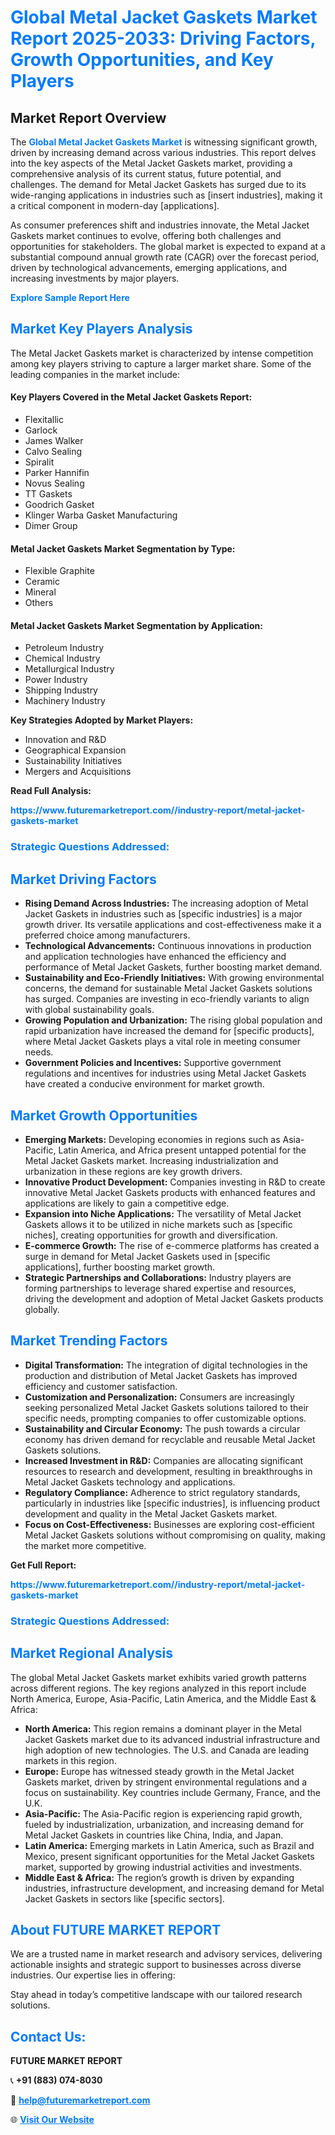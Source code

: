 <h1 style="color: #007BFF;">Global Metal Jacket Gaskets Market Report 2025-2033: Driving Factors, Growth Opportunities, and Key Players</h1>

<section id="overview">
<h2>Market Report Overview</h2>
<p>The <a href="https://www.futuremarketreport.com//industry-report/metal-jacket-gaskets-market" style="color: #007BFF; text-decoration: none;"><strong>Global Metal Jacket Gaskets Market</strong></a> is witnessing significant growth, driven by increasing demand across various industries. This report delves into the key aspects of the Metal Jacket Gaskets market, providing a comprehensive analysis of its current status, future potential, and challenges. The demand for Metal Jacket Gaskets has surged due to its wide-ranging applications in industries such as [insert industries], making it a critical component in modern-day [applications].</p>
<p>As consumer preferences shift and industries innovate, the Metal Jacket Gaskets market continues to evolve, offering both challenges and opportunities for stakeholders. The global market is expected to expand at a substantial compound annual growth rate (CAGR) over the forecast period, driven by technological advancements, emerging applications, and increasing investments by major players.</p>
</section>

<section id="overview">
<p><a href="https://www.futuremarketreport.com//request-sample/reportId=52332" style="color: #007BFF; text-decoration: none;"><strong>Explore Sample Report Here</strong></a></p>
</section>

<section id="key-players">
<h2 style="color: #007BFF;">Market Key Players Analysis</h2>
<p>The Metal Jacket Gaskets market is characterized by intense competition among key players striving to capture a larger market share. Some of the leading companies in the market include:</p>
<h4>Key Players Covered in the Metal Jacket Gaskets Report:</h4>
<ul><li>Flexitallic</li><li>Garlock</li><li>James Walker</li><li>Calvo Sealing</li><li>Spiralit</li><li>Parker Hannifin</li><li>Novus Sealing</li><li>TT Gaskets</li><li>Goodrich Gasket</li><li>Klinger Warba Gasket Manufacturing</li><li>Dimer Group</li></ul>
<h4>Metal Jacket Gaskets Market Segmentation by Type:</h4>
<ul><li>Flexible Graphite</li><li>Ceramic</li><li>Mineral</li><li>Others</li></ul>

<h4>Metal Jacket Gaskets Market Segmentation by Application:</h4>
<ul><li>Petroleum Industry</li><li>Chemical Industry</li><li>Metallurgical Industry</li><li>Power Industry</li><li>Shipping Industry</li><li>Machinery Industry</li></ul>
<p><strong>Key Strategies Adopted by Market Players:</strong></p>
<ul>
<li>Innovation and R&D</li>
<li>Geographical Expansion</li>
<li>Sustainability Initiatives</li>
<li>Mergers and Acquisitions</li>
</ul>
</section>

<section>
<p><strong>Read Full Analysis: </strong></p><a href="https://www.futuremarketreport.com//industry-report/metal-jacket-gaskets-market" style="color: #007BFF; text-decoration: none;"><strong>https://www.futuremarketreport.com//industry-report/metal-jacket-gaskets-market</strong></a>
<h3 style="color: #007BFF;">Strategic Questions Addressed:</h3>
</section>

<section id="driving-factors">
<h2 style="color: #007BFF;">Market Driving Factors</h2>
<ul>
<li><strong>Rising Demand Across Industries:</strong> The increasing adoption of Metal Jacket Gaskets in industries such as [specific industries] is a major growth driver. Its versatile applications and cost-effectiveness make it a preferred choice among manufacturers.</li>
<li><strong>Technological Advancements:</strong> Continuous innovations in production and application technologies have enhanced the efficiency and performance of Metal Jacket Gaskets, further boosting market demand.</li>
<li><strong>Sustainability and Eco-Friendly Initiatives:</strong> With growing environmental concerns, the demand for sustainable Metal Jacket Gaskets solutions has surged. Companies are investing in eco-friendly variants to align with global sustainability goals.</li>
<li><strong>Growing Population and Urbanization:</strong> The rising global population and rapid urbanization have increased the demand for [specific products], where Metal Jacket Gaskets plays a vital role in meeting consumer needs.</li>
<li><strong>Government Policies and Incentives:</strong> Supportive government regulations and incentives for industries using Metal Jacket Gaskets have created a conducive environment for market growth.</li>
</ul>
</section>

<section id="growth-opportunities">
<h2 style="color: #007BFF;">Market Growth Opportunities</h2>
<ul>
<li><strong>Emerging Markets:</strong> Developing economies in regions such as Asia-Pacific, Latin America, and Africa present untapped potential for the Metal Jacket Gaskets market. Increasing industrialization and urbanization in these regions are key growth drivers.</li>
<li><strong>Innovative Product Development:</strong> Companies investing in R&D to create innovative Metal Jacket Gaskets products with enhanced features and applications are likely to gain a competitive edge.</li>
<li><strong>Expansion into Niche Applications:</strong> The versatility of Metal Jacket Gaskets allows it to be utilized in niche markets such as [specific niches], creating opportunities for growth and diversification.</li>
<li><strong>E-commerce Growth:</strong> The rise of e-commerce platforms has created a surge in demand for Metal Jacket Gaskets used in [specific applications], further boosting market growth.</li>
<li><strong>Strategic Partnerships and Collaborations:</strong> Industry players are forming partnerships to leverage shared expertise and resources, driving the development and adoption of Metal Jacket Gaskets products globally.</li>
</ul>
</section>

<section id="trending-factors">
<h2 style="color: #007BFF;">Market Trending Factors</h2>
<ul>
<li><strong>Digital Transformation:</strong> The integration of digital technologies in the production and distribution of Metal Jacket Gaskets has improved efficiency and customer satisfaction.</li>
<li><strong>Customization and Personalization:</strong> Consumers are increasingly seeking personalized Metal Jacket Gaskets solutions tailored to their specific needs, prompting companies to offer customizable options.</li>
<li><strong>Sustainability and Circular Economy:</strong> The push towards a circular economy has driven demand for recyclable and reusable Metal Jacket Gaskets solutions.</li>
<li><strong>Increased Investment in R&D:</strong> Companies are allocating significant resources to research and development, resulting in breakthroughs in Metal Jacket Gaskets technology and applications.</li>
<li><strong>Regulatory Compliance:</strong> Adherence to strict regulatory standards, particularly in industries like [specific industries], is influencing product development and quality in the Metal Jacket Gaskets market.</li>
<li><strong>Focus on Cost-Effectiveness:</strong> Businesses are exploring cost-efficient Metal Jacket Gaskets solutions without compromising on quality, making the market more competitive.</li>
</ul>
</section>

<section>
<p><strong>Get Full Report: </strong></p><a href="https://www.futuremarketreport.com//industry-report/metal-jacket-gaskets-market" style="color: #007BFF; text-decoration: none;"><strong>https://www.futuremarketreport.com//industry-report/metal-jacket-gaskets-market</strong></a>
<h3 style="color: #007BFF;">Strategic Questions Addressed:</h3>
</section>


<section id="regional-analysis">
<h2 style="color: #007BFF;">Market Regional Analysis</h2>
<p>The global Metal Jacket Gaskets market exhibits varied growth patterns across different regions. The key regions analyzed in this report include North America, Europe, Asia-Pacific, Latin America, and the Middle East & Africa:</p>
<ul>
<li><strong>North America:</strong> This region remains a dominant player in the Metal Jacket Gaskets market due to its advanced industrial infrastructure and high adoption of new technologies. The U.S. and Canada are leading markets in this region.</li>
<li><strong>Europe:</strong> Europe has witnessed steady growth in the Metal Jacket Gaskets market, driven by stringent environmental regulations and a focus on sustainability. Key countries include Germany, France, and the U.K.</li>
<li><strong>Asia-Pacific:</strong> The Asia-Pacific region is experiencing rapid growth, fueled by industrialization, urbanization, and increasing demand for Metal Jacket Gaskets in countries like China, India, and Japan.</li>
<li><strong>Latin America:</strong> Emerging markets in Latin America, such as Brazil and Mexico, present significant opportunities for the Metal Jacket Gaskets market, supported by growing industrial activities and investments.</li>
<li><strong>Middle East & Africa:</strong> The region’s growth is driven by expanding industries, infrastructure development, and increasing demand for Metal Jacket Gaskets in sectors like [specific sectors].</li>
</ul>
</section>

<footer>
<h2 style="color: #007BFF;">About FUTURE MARKET REPORT</h2>
<p>We are a trusted name in market research and advisory services, delivering actionable insights and strategic support to businesses across diverse industries. Our expertise lies in offering:</p>

<p>Stay ahead in today’s competitive landscape with our tailored research solutions.</p>

<h2 style="color: #007BFF;">Contact Us:</h2>
<p><strong>FUTURE MARKET REPORT</strong></p>
<p>📞 <strong>+91 (883) 074-8030</strong></p>
<p>📧 <strong><a href="mailto:help@futuremarketreport.com" style="color: #007BFF;">help@futuremarketreport.com</a></strong></p>
<p>🌐 <strong><a href="https://www.futuremarketreport.com/" style="color: #007BFF;">Visit Our Website</a></strong></p>
</footer>